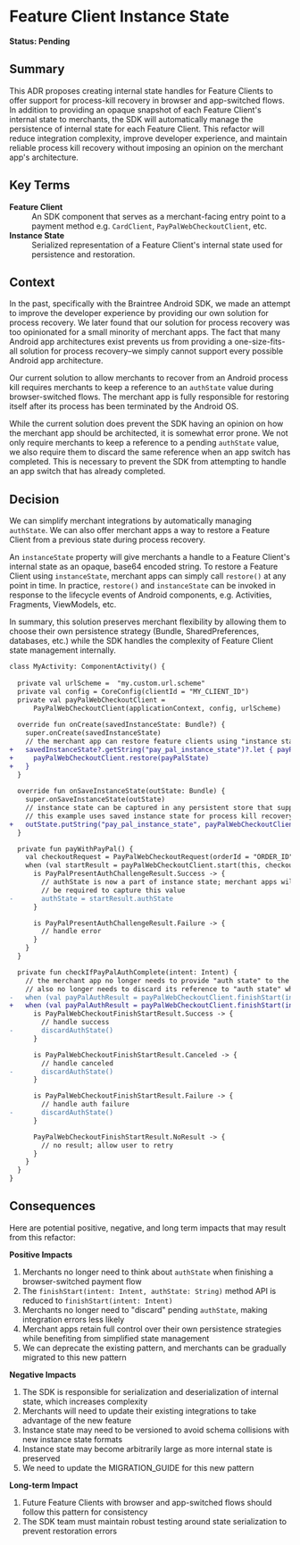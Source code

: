 # Feature Client Instance State

**Status: Pending**

## Summary

This ADR proposes creating internal state handles for Feature Clients to offer support for process-kill recovery in browser and app-switched flows. In addition to providing an opaque snapshot of each Feature Client's internal state to merchants, the SDK will automatically manage the persistence of internal state for each Feature Client. This refactor will reduce integration complexity, improve developer experience, and maintain reliable process kill recovery without imposing an opinion on the merchant app's architecture.

## Key Terms

<dl>
  <dt><strong>Feature Client</strong></dt>
  <dd>An SDK component that serves as a merchant-facing entry point to a payment method e.g. <code>CardClient</code>, <code>PayPalWebCheckoutClient</code>, etc.</dd>
  <dt><strong>Instance State</strong></dt>
  <dd>Serialized representation of a Feature Client's internal state used for persistence and restoration.</dd>
</dl>

## Context

In the past, specifically with the Braintree Android SDK, we made an attempt to improve the developer experience by providing our own solution for process recovery. We later found that our solution for process recovery was too opinionated for a small minority of merchant apps. The fact that many Android app architectures exist prevents us from providing a one-size-fits-all solution for process recovery–we simply cannot support every possible Android app architecture.

Our current solution to allow merchants to recover from an Android process kill requires merchants to keep a reference to an `authState` value during browser-switched flows. The merchant app is fully responsible for restoring itself after its process has been terminated by the Android OS.

While the current solution does prevent the SDK having an opinion on how the merchant app should be architected, it is somewhat error prone. We not only require merchants to keep a reference to a pending `authState` value, we also require them to discard the same reference when an app switch has completed. This is necessary to prevent the SDK from attempting to handle an app switch that has already completed.

## Decision

We can simplify merchant integrations by automatically managing `authState`. We can also offer merchant apps a way to restore a Feature Client from a previous state during process recovery.

An `instanceState` property will give merchants a handle to a Feature Client's internal state as an opaque, base64 encoded string. To restore a Feature Client using `instanceState`, merchant apps can simply call `restore()` at any point in time. In practice, `restore()` and `instanceState` can be invoked in response to the lifecycle events of Android components, e.g. Activities, Fragments, ViewModels, etc.

In summary, this solution preserves merchant flexibility by allowing them to choose their own persistence strategy (Bundle, SharedPreferences, databases, etc.) while the SDK handles the complexity of Feature Client state management internally.

```diff
class MyActivity: ComponentActivity() {
    
  private val urlScheme =  "my.custom.url.scheme"
  private val config = CoreConfig(clientId = "MY_CLIENT_ID")
  private val payPalWebCheckoutClient =
      PayPalWebCheckoutClient(applicationContext, config, urlScheme)
  
  override fun onCreate(savedInstanceState: Bundle?) {
    super.onCreate(savedInstanceState)
    // the merchant app can restore feature clients using "instance state"
+   savedInstanceState?.getString("pay_pal_instance_state")?.let { payPalState ->
+     payPalWebCheckoutClient.restore(payPalState)
+   }
  }
 
  override fun onSaveInstanceState(outState: Bundle) {
    super.onSaveInstanceState(outState)
    // instance state can be captured in any persistent store that supports strings;
    // this example uses saved instance state for process kill recovery
+   outState.putString("pay_pal_instance_state", payPalWebCheckoutClient.instanceState)
  }

  private fun payWithPayPal() {
    val checkoutRequest = PayPalWebCheckoutRequest(orderId = "ORDER_ID")
    when (val startResult = payPalWebCheckoutClient.start(this, checkoutRequest)) {
      is PayPalPresentAuthChallengeResult.Success -> {
        // authState is now a part of instance state; merchant apps will no longer
        // be required to capture this value
-       authState = startResult.authState
      }

      is PayPalPresentAuthChallengeResult.Failure -> {
        // handle error
      }
    }
  }

  private fun checkIfPayPalAuthComplete(intent: Intent) {
    // the merchant app no longer needs to provide "auth state" to the finishStart() method; the merchant app
    // also no longer needs to discard its reference to "auth state" when complete
-   when (val payPalAuthResult = payPalWebCheckoutClient.finishStart(intent, authState)) {
+   when (val payPalAuthResult = payPalWebCheckoutClient.finishStart(intent)) {
      is PayPalWebCheckoutFinishStartResult.Success -> {
        // handle success
-       discardAuthState()
      }

      is PayPalWebCheckoutFinishStartResult.Canceled -> {
        // handle canceled
-       discardAuthState()
      }

      is PayPalWebCheckoutFinishStartResult.Failure -> {
        // handle auth failure
-       discardAuthState()
      }

      PayPalWebCheckoutFinishStartResult.NoResult -> {
        // no result; allow user to retry
      }
    }
  }
}
```

## Consequences

Here are potential positive, negative, and long term impacts that may result from this refactor:

**Positive Impacts**

1. Merchants no longer need to think about `authState` when finishing a browser-switched payment flow
1. The `finishStart(intent: Intent, authState: String)` method API is reduced to `finishStart(intent: Intent)`
1. Merchants no longer need to "discard" pending `authState`, making integration errors less likely
1. Merchant apps retain full control over their own persistence strategies while benefiting from simplified state management
1. We can deprecate the existing pattern, and merchants can be gradually migrated to this new pattern

**Negative Impacts**

1. The SDK is responsible for serialization and deserialization of internal state, which increases complexity
1. Merchants will need to update their existing integrations to take advantage of the new feature
1. Instance state may need to be versioned to avoid schema collisions with new instance state formats
1. Instance state may become arbitrarily large as more internal state is preserved
1. We need to update the MIGRATION_GUIDE for this new pattern

**Long-term Impact**

1. Future Feature Clients with browser and app-switched flows should follow this pattern for consistency
1. The SDK team must maintain robust testing around state serialization to prevent restoration errors
